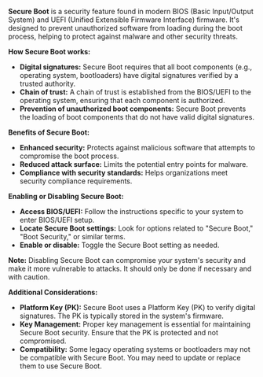 **Secure Boot** is a security feature found in modern BIOS (Basic Input/Output System) and UEFI (Unified Extensible Firmware Interface) firmware. It's designed to prevent unauthorized software from loading during the boot process, helping to protect against malware and other security threats.

**How Secure Boot works:**

- **Digital signatures:** Secure Boot requires that all boot components (e.g., operating system, bootloaders) have digital signatures verified by a trusted authority.
- **Chain of trust:** A chain of trust is established from the BIOS/UEFI to the operating system, ensuring that each component is authorized.
- **Prevention of unauthorized boot components:** Secure Boot prevents the loading of boot components that do not have valid digital signatures.

**Benefits of Secure Boot:**

- **Enhanced security:** Protects against malicious software that attempts to compromise the boot process.
- **Reduced attack surface:** Limits the potential entry points for malware.
- **Compliance with security standards:** Helps organizations meet security compliance requirements.

**Enabling or Disabling Secure Boot:**

- **Access BIOS/UEFI:** Follow the instructions specific to your system to enter BIOS/UEFI setup.
- **Locate Secure Boot settings:** Look for options related to "Secure Boot," "Boot Security," or similar terms.
- **Enable or disable:** Toggle the Secure Boot setting as needed.

**Note:** Disabling Secure Boot can compromise your system's security and make it more vulnerable to attacks. It should only be done if necessary and with caution.

**Additional Considerations:**

- **Platform Key (PK):** Secure Boot uses a Platform Key (PK) to verify digital signatures. The PK is typically stored in the system's firmware.
- **Key Management:** Proper key management is essential for maintaining Secure Boot security. Ensure that the PK is protected and not compromised.
- **Compatibility:** Some legacy operating systems or bootloaders may not be compatible with Secure Boot. You may need to update or replace them to use Secure Boot.